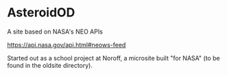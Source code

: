 # AsteroidOD

A site based on NASA's NEO APIs 

https://api.nasa.gov/api.html#neows-feed


Started out as a school project at Noroff, a microsite built "for NASA" (to be found in the oldsite directory). 
